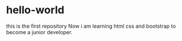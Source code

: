 # hello-world
this is the first repository
Now i am learning html css and bootstrap to become a junior developer.
